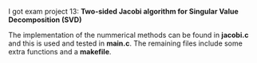 I got exam project 13: **Two-sided Jacobi algorithm for Singular Value Decomposition (SVD)**

The implementation of the nummerical methods can be found in **jacobi.c** and this is used and tested in **main.c**.
The remaining files include some extra functions and a **makefile**.
